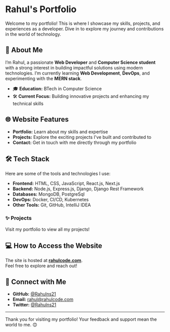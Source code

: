 # Rahul's Portfolio

Welcome to my portfolio! This is where I showcase my skills, projects, and experiences as a developer. Dive in to explore my journey and contributions in the world of technology.  

## 🚀 About Me

I’m Rahul, a passionate **Web Developer** and **Computer Science student** with a strong interest in building impactful solutions using modern technologies. I’m currently learning **Web Development**, **DevOps**, and experimenting with the **MERN stack**.

- 🎓 **Education:** BTech in Computer Science 
- 🛠️ **Current Focus:** Building innovative projects and enhancing my technical skills

## 🌐 Website Features

- **Portfolio:** Learn about my skills and expertise  
- **Projects:** Explore the exciting projects I've built and contributed to  
- **Contact:** Get in touch with me directly through my portfolio  

## 🛠️ Tech Stack

Here are some of the tools and technologies I use:

- **Frontend:** HTML, CSS, JavaScript, React.js, Next.js
- **Backend:** Node.js, Express.js, Django, Django Rest Framework
- **Databases:** MongoDB, PostgreSql
- **DevOps:** Docker, CI/CD, Kubernetes
- **Other Tools:** Git, GitHub, IntelliJ IDEA  

### ✨ Projects
Visit my portfolio to view all my projects!  

## 💻 How to Access the Website

The site is hosted at **[rahulcode.com](https://rahulcode.com)**.  
Feel free to explore and reach out!

## 🤝 Connect with Me

- **GitHub:** [@Rahulns21](https://github.com/Rahulns21)  
- **Email:** rahul@rahulcode.com  
- **Twitter:** [@Rahulns21](https://x.com/RahulNS21)

---

Thank you for visiting my portfolio! Your feedback and support mean the world to me. 😊
